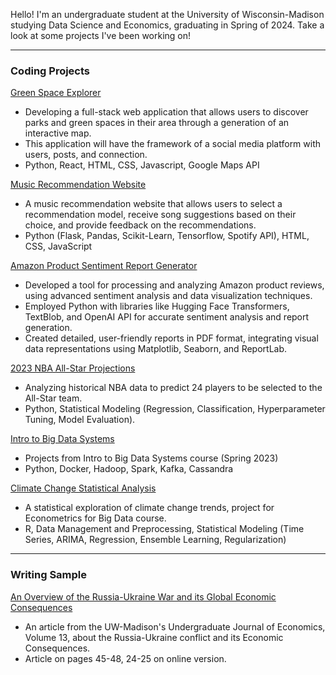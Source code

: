 Hello! I'm an undergraduate student at the University of Wisconsin-Madison studying Data Science and Economics, graduating in Spring of 2024. Take a look at some projects I've been working on!

---
### Coding Projects

[Green Space Explorer](https://github.com/novoaj/GreenSpaceExplorer)

- Developing a full-stack web application that allows users to discover parks and green spaces in their area through a generation of an interactive map.
- This application will have the framework of a social media platform with users, posts, and connection.
- Python, React, HTML, CSS, Javascript, Google Maps API

[Music Recommendation Website](https://github.com/bencoleman24/Music-Recommendation-Website/tree/main)

- A music recommendation website that allows users to select a recommendation model, receive song suggestions based on their choice, and provide feedback on the recommendations.
- Python (Flask, Pandas, Scikit-Learn, Tensorflow, Spotify API), HTML, CSS, JavaScript
  
[Amazon Product Sentiment Report Generator](https://github.com/bencoleman24/AmazonReviewInsights)

- Developed a tool for processing and analyzing Amazon product reviews, using advanced sentiment analysis and data visualization techniques.
- Employed Python with libraries like Hugging Face Transformers, TextBlob, and OpenAI API for accurate sentiment analysis and report generation.
- Created detailed, user-friendly reports in PDF format, integrating visual data representations using Matplotlib, Seaborn, and ReportLab.

[2023 NBA All-Star Projections](https://nbviewer.org/github/bencoleman24/2023-NBA-All-Star-Projections/blob/main/NBA%20All-Star%20Projections.ipynb/)

- Analyzing historical NBA data to predict 24 players to be selected to the All-Star team.
- Python, Statistical Modeling (Regression, Classification, Hyperparameter Tuning, Model Evaluation).

[Intro to Big Data Systems](https://github.com/bencoleman24/Intro-to-Big-Data-Systems)

- Projects from Intro to Big Data Systems course (Spring 2023)
- Python, Docker, Hadoop, Spark, Kafka, Cassandra

[Climate Change Statistical Analysis](https://github.com/bencoleman24/Climate-Change-Statistical-Analysis)

- A statistical exploration of climate change trends, project for Econometrics for Big Data course.
- R, Data Management and Preprocessing, Statistical Modeling (Time Series, ARIMA, Regression, Ensemble Learning, Regularization)

---
### Writing Sample

[An Overview of the Russia-Ukraine War and its Global Economic Consequences](https://issuu.com/uwequilibrium.com/docs/eq_volume_13_spread_)

- An article from the UW-Madison's Undergraduate Journal of Economics, Volume 13, about the Russia-Ukraine conflict and its Economic Consequences.
- Article on pages 45-48, 24-25 on online version.
